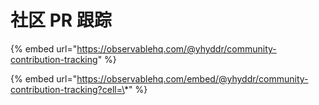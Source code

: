 # 社区 PR 跟踪

{% embed url="https://observablehq.com/@yhyddr/community-contribution-tracking" %}



{% embed url="https://observablehq.com/embed/@yhyddr/community-contribution-tracking?cell=\*" %}



